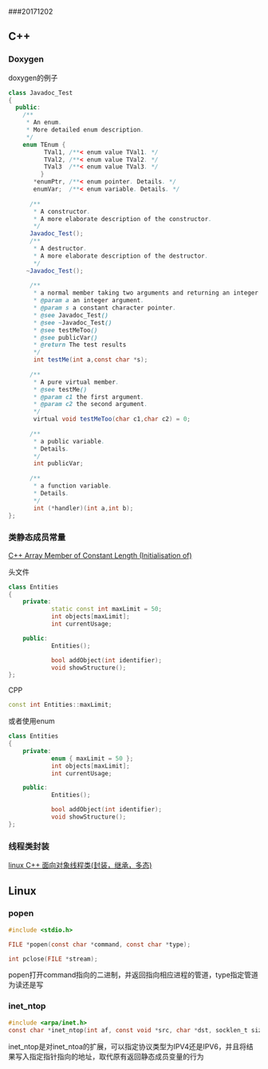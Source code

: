 ###20171202

## C++

### Doxygen

doxygen的例子

```java
class Javadoc_Test
{
  public:
    /** 
     * An enum.
     * More detailed enum description.
     */
    enum TEnum { 
          TVal1, /**< enum value TVal1. */  
          TVal2, /**< enum value TVal2. */  
          TVal3  /**< enum value TVal3. */  
         } 
       *enumPtr, /**< enum pointer. Details. */
       enumVar;  /**< enum variable. Details. */
       
      /**
       * A constructor.
       * A more elaborate description of the constructor.
       */
      Javadoc_Test();
      /**
       * A destructor.
       * A more elaborate description of the destructor.
       */
     ~Javadoc_Test();
    
      /**
       * a normal member taking two arguments and returning an integer value.
       * @param a an integer argument.
       * @param s a constant character pointer.
       * @see Javadoc_Test()
       * @see ~Javadoc_Test()
       * @see testMeToo()
       * @see publicVar()
       * @return The test results
       */
       int testMe(int a,const char *s);
       
      /**
       * A pure virtual member.
       * @see testMe()
       * @param c1 the first argument.
       * @param c2 the second argument.
       */
       virtual void testMeToo(char c1,char c2) = 0;
   
      /** 
       * a public variable.
       * Details.
       */
       int publicVar;
       
      /**
       * a function variable.
       * Details.
       */
       int (*handler)(int a,int b);
};
```

### 类静态成员常量

[C++ Array Member of Constant Length (Initialisation of)](https://stackoverflow.com/questions/478967/c-array-member-of-constant-length-initialisation-of)

头文件
```C++
class Entities
{
    private:
            static const int maxLimit = 50;
            int objects[maxLimit];
            int currentUsage;

    public:
            Entities();

            bool addObject(int identifier);
            void showStructure();
};
```

CPP
```C++
const int Entities::maxLimit;
```

或者使用enum
```C++
class Entities
{
    private:
            enum { maxLimit = 50 };
            int objects[maxLimit];
            int currentUsage;

    public:
            Entities();

            bool addObject(int identifier);
            void showStructure();
};
```

### 线程类封装

[linux C++ 面向对象线程类(封装，继承，多态)](http://blog.csdn.net/rain_qingtian/article/details/9977745)

## Linux

### popen

```C
#include <stdio.h>

FILE *popen(const char *command, const char *type);

int pclose(FILE *stream);
```

popen打开command指向的二进制，并返回指向相应进程的管道，type指定管道为读还是写

### inet_ntop

```C
#include <arpa/inet.h>
const char *inet_ntop(int af, const void *src, char *dst, socklen_t size);
```

inet_ntop是对inet_ntoa的扩展，可以指定协议类型为IPV4还是IPV6，并且将结果写入指定指针指向的地址，取代原有返回静态成员变量的行为
